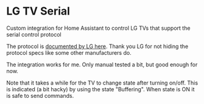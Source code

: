 # LG TV Serial

Custom integration for Home Assistant to control LG TVs that support the serial control protocol

The protocol is [documented by LG here](https://www.lg.com/ca_en/support/product-support/troubleshoot/help-library/cs-CT20098005-20153058982994/). Thank you LG for not hiding the protocol specs like some other manufacturers do.

The integration works for me. Only manual tested a bit, but good enough for now.

Note that it takes a while for the TV to change state after turning on/off. This is indicated (a bit hacky) by using the state "Buffering". When state is ON it is safe to send commands.
